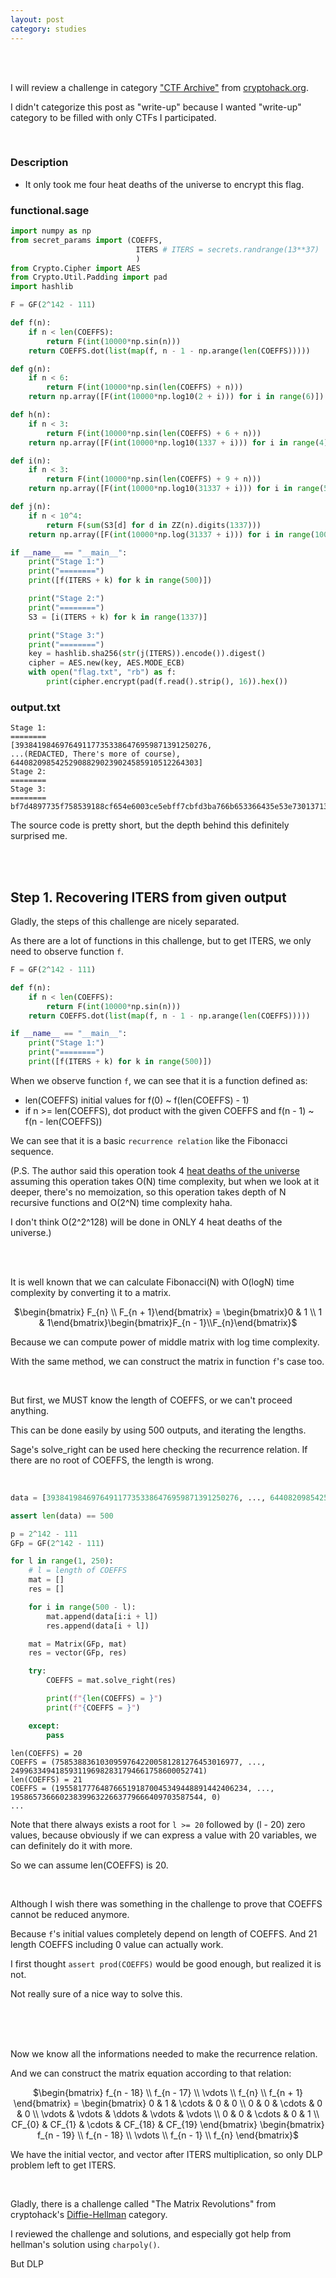 ```yaml
---
layout: post
category: studies
---
```


<br><br>

I will review a challenge in category ["CTF Archive"](https://cryptohack.org/challenges/ctf-archive/) from [cryptohack.org](https://cryptohack.org/).

I didn't categorize this post as "write-up" because I wanted "write-up" category to be filled with only CTFs I participated.

<br>

### Description
- It only took me four heat deaths of the universe to encrypt this flag.

### functional.sage

```python
import numpy as np
from secret_params import (COEFFS,
                            ITERS # ITERS = secrets.randrange(13**37)
                            )
from Crypto.Cipher import AES
from Crypto.Util.Padding import pad
import hashlib

F = GF(2^142 - 111)

def f(n):
    if n < len(COEFFS):
        return F(int(10000*np.sin(n)))
    return COEFFS.dot(list(map(f, n - 1 - np.arange(len(COEFFS)))))

def g(n):
    if n < 6:
        return F(int(10000*np.sin(len(COEFFS) + n)))
    return np.array([F(int(10000*np.log10(2 + i))) for i in range(6)]).dot([g(n - 6), h(n - 2), i(n - 3), g(n - 3), h(n - 4), i(n)]) + 2*n**3 + 42

def h(n):
    if n < 3:
        return F(int(10000*np.sin(len(COEFFS) + 6 + n)))
    return np.array([F(int(10000*np.log10(1337 + i))) for i in range(4)]).dot([h(n - 3), i(n - 1), g(n - 2), h(n - 1)]) + n

def i(n):
    if n < 3:
        return F(int(10000*np.sin(len(COEFFS) + 9 + n)))
    return np.array([F(int(10000*np.log10(31337 + i))) for i in range(5)]).dot([i(n - 2), g(n - 3), h(n - 3), h(n - 1), i(n - 1)]) + 1

def j(n):
    if n < 10^4:
        return F(sum(S3[d] for d in ZZ(n).digits(1337)))
    return np.array([F(int(10000*np.log(31337 + i))) for i in range(100)]).dot(list(map(j, n - 10^4 + 100 - np.arange(100))))

if __name__ == "__main__":
    print("Stage 1:")
    print("========")
    print([f(ITERS + k) for k in range(500)])

    print("Stage 2:")
    print("========")
    S3 = [i(ITERS + k) for k in range(1337)]

    print("Stage 3:")
    print("========")
    key = hashlib.sha256(str(j(ITERS)).encode()).digest()
    cipher = AES.new(key, AES.MODE_ECB)
    with open("flag.txt", "rb") as f:
        print(cipher.encrypt(pad(f.read().strip(), 16)).hex())
```

### output.txt
```
Stage 1:
========
[3938419846976491177353386476959871391250276, 
...(REDACTED, There's more of course), 
644082098542529088290239024585910512264303]
Stage 2:
========
Stage 3:
========
bf7d4897735f758539188cf654e6003ce5ebff7cbfd3ba766b653366435e53e73013713fae33cfc240e04d6a8122db42c3dd29a13d68b9c4ae7f314664f43703
```

The source code is pretty short, but the depth behind this definitely surprised me.

<br><br>

## Step 1. Recovering ITERS from given output

Gladly, the steps of this challenge are nicely separated.

As there are a lot of functions in this challenge, but to get ITERS, we only need to observe function `f`.

```python
F = GF(2^142 - 111)

def f(n):
    if n < len(COEFFS):
        return F(int(10000*np.sin(n)))
    return COEFFS.dot(list(map(f, n - 1 - np.arange(len(COEFFS)))))

if __name__ == "__main__":
    print("Stage 1:")
    print("========")
    print([f(ITERS + k) for k in range(500)])
```

When we observe function `f`, we can see that it is a function defined as:

- len(COEFFS) initial values for f(0) ~ f(len(COEFFS) - 1)
- if n >= len(COEFFS), dot product with the given COEFFS and f(n - 1) ~ f(n - len(COEFFS))

We can see that it is a basic `recurrence relation` like the Fibonacci sequence.

(P.S. The author said this operation took 4 [heat deaths of the universe](https://en.wikipedia.org/wiki/Heat_death_of_the_universe) assuming this operation takes O(N) time complexity, but when we look at it deeper, there's no memoization, so this operation takes depth of N recursive functions and O(2^N) time complexity haha.

I don't think O(2^2^128) will be done in ONLY 4 heat deaths of the universe.)

<br><br>

It is well known that we can calculate Fibonacci(N) with O(logN) time complexity by converting it to a matrix.

<center>$\begin{bmatrix} F_{n}  \\ F_{n + 1}\end{bmatrix} = \begin{bmatrix}0 & 1 \\ 1 & 1\end{bmatrix}\begin{bmatrix}F_{n - 1}\\F_{n}\end{bmatrix}$</center>

Because we can compute power of middle matrix with log time complexity.

With the same method, we can construct the matrix in function `f`'s case too.

<br>

But first, we MUST know the length of COEFFS, or we can't proceed anything. 

This can be done easily by using 500 outputs, and iterating the lengths.

Sage's solve_right can be used here checking the recurrence relation. If there are no root of COEFFS, the length is wrong.

<br>

```python
data = [3938419846976491177353386476959871391250276, ..., 644082098542529088290239024585910512264303]

assert len(data) == 500

p = 2^142 - 111
GFp = GF(2^142 - 111)

for l in range(1, 250):
	# l = length of COEFFS
	mat = []
	res = []

	for i in range(500 - l):
		mat.append(data[i:i + l])
		res.append(data[i + l])

	mat = Matrix(GFp, mat)
	res = vector(GFp, res)

	try:
		COEFFS = mat.solve_right(res)

		print(f"{len(COEFFS) = }")
		print(f"{COEFFS = }")

	except:
		pass
```

```
len(COEFFS) = 20
COEFFS = (75853883610309597642200581281276453016977, ..., 2499633494185931196982831794661758600052741)
len(COEFFS) = 21
COEFFS = (1955817776487665191870045349448891442406234, ..., 1958657366602383996322663779666409703587544, 0)
...
```


Note that there always exists a root for `l >= 20` followed by (l - 20) zero values, because obviously if we can express a value with 20 variables, we can definitely do it with more.

So we can assume len(COEFFS) is 20. 

<br>

Although I wish there was something in the challenge to prove that COEFFS cannot be reduced anymore.

Because `f`'s initial values completely depend on length of COEFFS. And 21 length COEFFS including 0 value can actually work.

I first thought `assert prod(COEFFS)` would be good enough, but realized it is not.

Not really sure of a nice way to solve this.

<br><br><br>

Now we know all the informations needed to make the recurrence relation.

And we can construct the matrix equation according to that relation:

<center>$\begin{bmatrix}
f_{n - 18} \\
f_{n - 17} \\
\vdots  \\
f_{n} \\
f_{n + 1}
\end{bmatrix}
=
\begin{bmatrix}
0 & 1 & \cdots  & 0 & 0 \\
0 & 0 & \cdots & 0 & 0 \\
\vdots  & \vdots & \ddots & \vdots & \vdots \\
0 & 0 & \cdots & 0 & 1 \\
CF_{0} & CF_{1} & \cdots & CF_{18} & CF_{19}
\end{bmatrix}
\begin{bmatrix}
f_{n - 19} \\
f_{n - 18} \\
\vdots  \\
f_{n - 1} \\
f_{n}
\end{bmatrix}$</center>

We have the initial vector, and vector after ITERS multiplication, so only DLP problem left to get ITERS.

<br>

Gladly, there is a challenge called "The Matrix Revolutions" from cryptohack's [Diffie-Hellman](https://cryptohack.org/challenges/diffie-hellman/) category.

I reviewed the challenge and solutions, and especially got help from hellman's solution using `charpoly()`.

But DLP 











